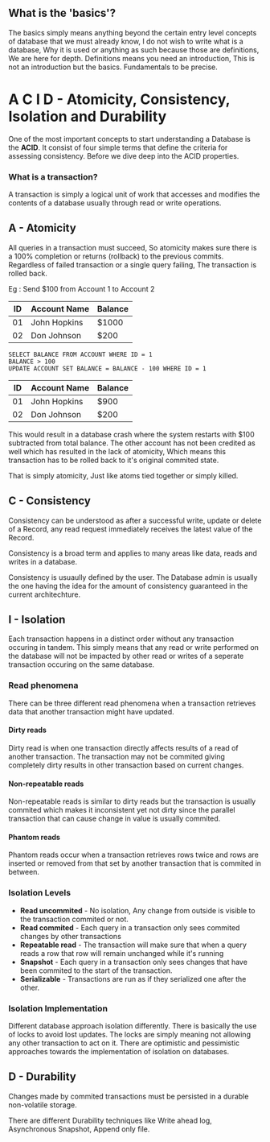 ## What is the 'basics'?
The basics simply means anything beyond the certain entry level concepts of database that we must already know, I do not wish to write what is a database, Why it is used or anything as such because those are definitions, We are here for depth. Definitions means you need an introduction, This is not an introduction but the basics. Fundamentals to be precise.


# A C I D - Atomicity, Consistency, Isolation and Durability
One of the most important concepts to start understanding a Database is the **ACID**. It consist of four simple terms that define the criteria for assessing consistency. Before we dive deep into the ACID properties.


### What is a transaction? 
A transaction is simply a logical unit of work that accesses and modifies the contents of a database usually through read or write operations.


## A - Atomicity
All queries in a transaction must succeed, So atomicity makes sure there is a 100% completion or returns (rollback) to the previous commits. Regardless of failed transaction or a single query failing, The transaction is rolled back.

Eg : Send $100 from Account 1 to Account 2

ID|Account Name|Balance|
|--|------------|-------|
|01|John Hopkins| $1000 |
|02|Don Johnson | $200  |
 

```
SELECT BALANCE FROM ACCOUNT WHERE ID = 1
BALANCE > 100
UPDATE ACCOUNT SET BALANCE = BALANCE - 100 WHERE ID = 1
```

|ID|Account Name|Balance|
|--|------------|-------|
|01|John Hopkins| $900  |
|02|Don Johnson | $200  |
 
This would result in a database crash where the system restarts with $100 subtracted from total balance. The other account has not been credited as well which has resulted in the lack of atomicity, Which means this transaction has to be rolled back to it's original commited state.

That is simply atomicity, Just like atoms tied together or simply killed.

## C - Consistency
Consistency can be understood as after a successful write, update or delete of a Record, any read request immediately receives the latest value of the Record.

Consistency is a broad term and applies to many areas like data, reads and writes in a database.

Consistency is usuaully defined by the user. The Database admin is usually the one having the idea for the amount of consistency guaranteed in the current architechture.

## I - Isolation
Each transaction happens in a distinct order without any transaction occuring in tandem. This simply means that any read or write performed on the database will not be impacted by other read or writes of a seperate transaction occuring on the same database.

### Read phenomena 
There can be three different read phenomena when a transaction retrieves data that another transaction might have updated.

#### Dirty reads 
Dirty read is when one transaction directly affects results of a read of another transaction. The transaction may not be commited giving completely dirty results in other transaction based on current changes. 


#### Non-repeatable reads
Non-repeatable reads is similar to dirty reads but the transaction is usually commited which makes it inconsistent yet not dirty since the parallel transaction that can cause change in value is usually commited.

#### Phantom reads
Phantom reads occur when a transaction retrieves rows twice and rows are inserted or removed from that set by another transaction that is commited in between.

### Isolation Levels
- **Read uncommited** - No isolation, Any change from outside is visible to the transaction commited or not.
- **Read commited** - Each query in a transaction only sees commited changes by other transactions
- **Repeatable read** - The transaction will make sure that when a query reads a row that row will remain unchanged while it's running
- **Snapshot** - Each query in a transaction only sees changes that have been commited to the start of the transaction. 
- **Serializable** - Transactions are run as if they serialized one after the other.

### Isolation Implementation
Different database approach isolation differently. There is basically the use of locks to avoid lost updates. The locks are simply meaning not allowing any other transaction to act on it. There are optimistic and pessimistic approaches towards the implementation of isolation on databases.

## D - Durability
Changes made by commited transactions must be persisted in a durable non-volatile storage.

There are different Durability techniques like Write ahead log, Asynchronous Snapshot, Append only file.


